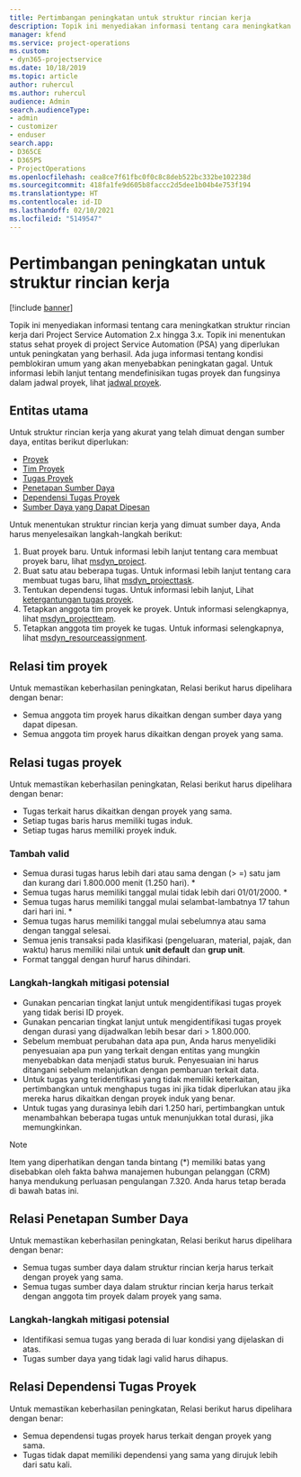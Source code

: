 ```yaml
---
title: Pertimbangan peningkatan untuk struktur rincian kerja
description: Topik ini menyediakan informasi tentang cara meningkatkan struktur rincian kerja dari Project Service Automation 2.x hingga 3.x.
manager: kfend
ms.service: project-operations
ms.custom:
- dyn365-projectservice
ms.date: 10/18/2019
ms.topic: article
author: ruhercul
ms.author: ruhercul
audience: Admin
search.audienceType:
- admin
- customizer
- enduser
search.app:
- D365CE
- D365PS
- ProjectOperations
ms.openlocfilehash: cea8ce7f61fbc0f0c8c8deb522bc332be102238d
ms.sourcegitcommit: 418fa1fe9d605b8faccc2d5dee1b04b4e753f194
ms.translationtype: HT
ms.contentlocale: id-ID
ms.lasthandoff: 02/10/2021
ms.locfileid: "5149547"
---
```

# <a name="upgrade-considerations-for-the-work-breakdown-structure"></a>Pertimbangan peningkatan untuk struktur rincian kerja

[!include [banner](../includes/psa-now-project-operations.md)]

Topik ini menyediakan informasi tentang cara meningkatkan struktur rincian kerja dari Project Service Automation 2.x hingga 3.x. Topik ini menentukan status sehat proyek di project Service Automation (PSA) yang diperlukan untuk peningkatan yang berhasil. Ada juga informasi tentang kondisi pemblokiran umum yang akan menyebabkan peningkatan gagal. Untuk informasi lebih lanjut tentang mendefinisikan tugas proyek dan fungsinya dalam jadwal proyek, lihat [jadwal proyek](project-creating.md).

## <a name="key-entities"></a>Entitas utama
Untuk struktur rincian kerja yang akurat yang telah dimuat dengan sumber daya, entitas berikut diperlukan:

- [Proyek](https://docs.microsoft.com/dynamics365/customerengagement/on-premises/developer/entities/msdyn_project)
- [Tim Proyek](https://docs.microsoft.com/dynamics365/customerengagement/on-premises/developer/entities/msdyn_projectteam)
- [Tugas Proyek](https://docs.microsoft.com/dynamics365/customerengagement/on-premises/developer/entities/msdyn_projecttask)
- [Penetapan Sumber Daya](https://docs.microsoft.com/dynamics365/customerengagement/on-premises/developer/entities/msdyn_resourceassignment)
- [Dependensi Tugas Proyek](https://docs.microsoft.com/dynamics365/customerengagement/on-premises/developer/entities/msdyn_projecttaskdependency)
- [Sumber Daya yang Dapat Dipesan](https://docs.microsoft.com/dynamics365/customerengagement/on-premises/developer/entities/bookableresource)

Untuk menentukan struktur rincian kerja yang dimuat sumber daya, Anda harus menyelesaikan langkah-langkah berikut:

1. Buat proyek baru. Untuk informasi lebih lanjut tentang cara membuat proyek baru, lihat [msdyn_project](https://docs.microsoft.com/dynamics365/customerengagement/on-premises/developer/entities/msdyn_project).
2. Buat satu atau beberapa tugas. Untuk informasi lebih lanjut tentang cara membuat tugas baru, lihat [msdyn_projecttask](https://docs.microsoft.com/dynamics365/customerengagement/on-premises/developer/entities/msdyn_projecttask).
3. Tentukan dependensi tugas. Untuk informasi lebih lanjut, Lihat [ketergantungan tugas proyek](https://docs.microsoft.com/dynamics365/customerengagement/on-premises/developer/entities/msdyn_projecttaskdependency).
4. Tetapkan anggota tim proyek ke proyek. Untuk informasi selengkapnya, lihat [msdyn_projectteam](https://docs.microsoft.com/dynamics365/customerengagement/on-premises/developer/entities/msdyn_projectteam).
5. Tetapkan anggota tim proyek ke tugas. Untuk informasi selengkapnya, lihat [msdyn_resourceassignment](https://docs.microsoft.com/dynamics365/customerengagement/on-premises/developer/entities/msdyn_resourceassignment).

## <a name="project-team-relationships"></a>Relasi tim proyek

Untuk memastikan keberhasilan peningkatan, Relasi berikut harus dipelihara dengan benar:
- Semua anggota tim proyek harus dikaitkan dengan sumber daya yang dapat dipesan.
- Semua anggota tim proyek harus dikaitkan dengan proyek yang sama. 

## <a name="project-task-relationships"></a>Relasi tugas proyek
Untuk memastikan keberhasilan peningkatan, Relasi berikut harus dipelihara dengan benar:

- Tugas terkait harus dikaitkan dengan proyek yang sama.
- Setiap tugas baris harus memiliki tugas induk.
- Setiap tugas harus memiliki proyek induk.

### <a name="valid-conditions"></a>Tambah valid

- Semua durasi tugas harus lebih dari atau sama dengan (> =) satu jam dan kurang dari 1.800.000 menit (1.250 hari). *
- Semua tugas harus memiliki tanggal mulai tidak lebih dari 01/01/2000. *
- Semua tugas harus memiliki tanggal mulai selambat-lambatnya 17 tahun dari hari ini. *
- Semua tugas harus memiliki tanggal mulai sebelumnya atau sama dengan tanggal selesai.
- Semua jenis transaksi pada klasifikasi (pengeluaran, material, pajak, dan waktu) harus memiliki nilai untuk **unit default** dan **grup unit**.
- Format tanggal dengan huruf harus dihindari.

### <a name="potential-mitigation-steps"></a>Langkah-langkah mitigasi potensial
- Gunakan pencarian tingkat lanjut untuk mengidentifikasi tugas proyek yang tidak berisi ID proyek.
- Gunakan pencarian tingkat lanjut untuk mengidentifikasi tugas proyek dengan durasi yang dijadwalkan lebih besar dari > 1.800.000.
- Sebelum membuat perubahan data apa pun, Anda harus menyelidiki penyesuaian apa pun yang terkait dengan entitas yang mungkin menyebabkan data menjadi status buruk. Penyesuaian ini harus ditangani sebelum melanjutkan dengan pembaruan terkait data.
- Untuk tugas yang teridentifikasi yang tidak memiliki keterkaitan, pertimbangkan untuk menghapus tugas ini jika tidak diperlukan atau jika mereka harus dikaitkan dengan proyek induk yang benar.
- Untuk tugas yang durasinya lebih dari 1.250 hari, pertimbangkan untuk menambahkan beberapa tugas untuk menunjukkan total durasi, jika memungkinkan.

> [!NOTE]
> Item yang diperhatikan dengan tanda bintang (\*) memiliki batas yang disebabkan oleh fakta bahwa manajemen hubungan pelanggan (CRM) hanya mendukung perluasan pengulangan 7.320. Anda harus tetap berada di bawah batas ini.

## <a name="resource-assignment-relationships"></a>Relasi Penetapan Sumber Daya
Untuk memastikan keberhasilan peningkatan, Relasi berikut harus dipelihara dengan benar:

- Semua tugas sumber daya dalam struktur rincian kerja harus terkait dengan proyek yang sama.
- Semua tugas sumber daya dalam struktur rincian kerja harus terkait dengan anggota tim proyek dalam proyek yang sama.

### <a name="potential-mitigation-steps"></a>Langkah-langkah mitigasi potensial
- Identifikasi semua tugas yang berada di luar kondisi yang dijelaskan di atas.  
- Tugas sumber daya yang tidak lagi valid harus dihapus.

## <a name="project-task-dependency-relationships"></a>Relasi Dependensi Tugas Proyek
Untuk memastikan keberhasilan peningkatan, Relasi berikut harus dipelihara dengan benar:

- Semua dependensi tugas proyek harus terkait dengan proyek yang sama.
- Tugas tidak dapat memiliki dependensi yang sama yang dirujuk lebih dari satu kali.
